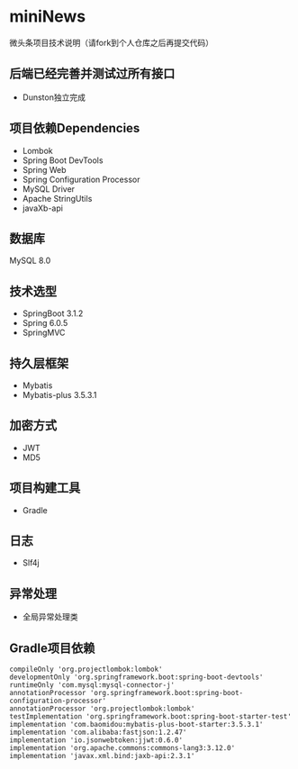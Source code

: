 # miniNews
微头条项目技术说明（请fork到个人仓库之后再提交代码）
## 后端已经完善并测试过所有接口
- Dunston独立完成
## 项目依赖Dependencies
- Lombok
- Spring Boot DevTools
- Spring Web
- Spring Configuration Processor
- MySQL Driver
- Apache StringUtils
- javaXb-api
## 数据库
MySQL 8.0
## 技术选型
- SpringBoot 3.1.2
- Spring 6.0.5
- SpringMVC
## 持久层框架
- Mybatis
- Mybatis-plus 3.5.3.1
## 加密方式
- JWT
- MD5
## 项目构建工具
- Gradle
## 日志
- Slf4j
## 异常处理
- 全局异常处理类

## Gradle项目依赖
```implementation 'org.springframework.boot:spring-boot-starter-web'
compileOnly 'org.projectlombok:lombok'
developmentOnly 'org.springframework.boot:spring-boot-devtools'
runtimeOnly 'com.mysql:mysql-connector-j'
annotationProcessor 'org.springframework.boot:spring-boot-configuration-processor'
annotationProcessor 'org.projectlombok:lombok'
testImplementation 'org.springframework.boot:spring-boot-starter-test'
implementation 'com.baomidou:mybatis-plus-boot-starter:3.5.3.1'
implementation 'com.alibaba:fastjson:1.2.47'
implementation 'io.jsonwebtoken:jjwt:0.6.0'
implementation 'org.apache.commons:commons-lang3:3.12.0'
implementation 'javax.xml.bind:jaxb-api:2.3.1'
```

